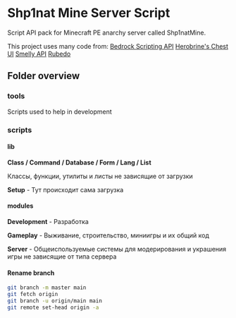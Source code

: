 # Shp1nat Mine Server Script

Script API pack for Minecraft PE anarchy server called Shp1natMine. 

This project uses many code from:
  [Bedrock Scripting API](https://discord.gg/wMSBmuBB)
  [Herobrine's Chest UI](https://github.com/Herobrine643928/Chest-UI/)
  [Smelly API](https://github.com/Smelly-API/Smelly-API)
  [Rubedo](https://github.com/smell-of-curry/rubedo)

## Folder overview

### tools

Scripts used to help in development

### scripts

#### lib
**Class / Command / Database / Form / Lang / List**

Классы, функции, утилиты и листы не зависящие от загрузки

**Setup** - Тут происходит сама загрузка



#### modules
**Development** - Разработка

**Gameplay** - Выживание, строительство, миниигры и их общий код

**Server** - Общеиспользуемые системы для модерирования и украшения игры не зависящие от типа сервера


#### Rename branch

```bash
git branch -m master main
git fetch origin
git branch -u origin/main main
git remote set-head origin -a
```